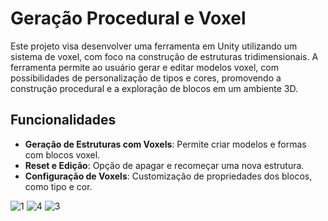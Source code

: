 # Geração Procedural e Voxel

Este projeto visa desenvolver uma ferramenta em Unity utilizando um sistema de voxel, com foco na construção de estruturas tridimensionais. A ferramenta permite ao usuário gerar e editar modelos voxel, com possibilidades de personalização de tipos e cores, promovendo a construção procedural e a exploração de blocos em um ambiente 3D.

## Funcionalidades

- **Geração de Estruturas com Voxels**: Permite criar modelos e formas com blocos voxel.
- **Reset e Edição**: Opção de apagar e recomeçar uma nova estrutura.
- **Configuração de Voxels**: Customização de propriedades dos blocos, como tipo e cor.


![1](https://github.com/user-attachments/assets/268fd731-426d-41a1-b4c4-574fb352a906)
![4](https://github.com/user-attachments/assets/528bb165-bad5-4122-be62-b04ccf3a80b8)
![3](https://github.com/user-attachments/assets/8744b6ed-bb9a-443f-b82c-687d87b3c247)

